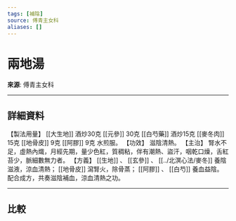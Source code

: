 ```yaml
---
tags: [補陰]
source: 傅青主女科
aliases: []
---
```


# 兩地湯

**來源**: 傅青主女科  

---

## 詳細資料
【製法用量】 [[大生地]] 酒炒30克 [[元參]] 30克 [[白芍藥]] 酒炒15克 [[麥冬肉]] 15克 [[地骨皮]] 9克 [[阿膠]] 9克
水煎服。
【功效】
滋陰清熱。
【主治】
腎水不足，虛熱內熾，月經先期，量少色紅，質稠粘，伴有潮熱、盜汗，咽乾口燥，舌紅苔少，脈細數無力者。
【方義】 [[生地]] 、 [[玄參]] 、 [[../北溟心法/麥冬]] 養陰滋液，涼血清熱； [[地骨皮]] 瀉腎火，除骨蒸； [[阿膠]] 、 [[白芍]] 養血益陰。配合成方，共奏滋陰補血，涼血清熱之功。

---

## 比較
